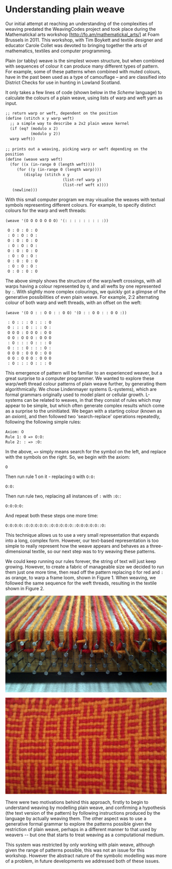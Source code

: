 # Understanding plain weave 

Our initial attempt at reaching an understanding of the complexities
of weaving predated the WeavingCodes project and took place during the
Mathematickal arts workshop [http://fo.am/mathematickal_arts/] at Foam
Brussels in 2011. This workshop, with Tim Boykett and textile designer
and educator Carole Collet was devoted to bringing together the arts
of mathematics, textiles and computer programming.

Plain (or tabby) weave is the simplest woven structure, but when
combined with sequences of colour it can produce many different types
of pattern. For example, some of these patterns when combined with
muted colours, have in the past been used as a type of camouflage –
and are classified into District Checks for use in hunting in Lowland
Scotland.

[//]: # (Ref district checks)

It only takes a few lines of code (shown below in the *Scheme*
language) to calculate the colours of a plain weave, using lists of
warp and weft yarn as input.

    ;; return warp or weft, dependent on the position
    (define (stitch x y warp weft)
      ;; a simple way to describe a 2x2 plain weave kernel
      (if (eq? (modulo x 2)
               (modulo y 2))
      warp weft))

    ;; prints out a weaving, picking warp or weft depending on the position
    (define (weave warp weft)
      (for ((x (in-range 0 (length weft))))
         (for ((y (in-range 0 (length warp))))
            (display (stitch x y 
                             (list-ref warp y)
                             (list-ref weft x))))
       (newline)))

With this small computer program we may visualise the weaves with
textual symbols representing different colours. For example, to
specify distinct colours for the warp and weft threads:

`(weave '(O O O O O O O) '(: : : : : : : : :))`

     O : O : O : O
     : O : O : O :
     O : O : O : O
     : O : O : O :
     O : O : O : O
     : O : O : O :
     O : O : O : O
     : O : O : O :
     O : O : O : O

The above simply shows the structure of the warp/weft crossings, with
all warps having a colour represented by `O`, and all wefts by one
represented by `:`. With slightly more complex colourings, we quickly
got a glimpse of the generative possibilities of even plain weave.
For example, 2:2 alternating colour of both warp and weft threads,
with an offset on the weft:

`(weave '(O O : : O O : : O O) '(O : : O O : : O O :))`

     : O : : : O : : : O
     O : : : O : : : O :
     O O O : O O O : O O
     O O : O O O : O O O
     : O : : : O : : : O
     O : : : O : : : O :
     O O O : O O O : O O
     O O : O O O : O O O
     : O : : : O : : : O

This emergence of pattern will be familiar to an experienced weaver,
but a great surprise to a computer programmer. We wanted to explore
these warp/weft thread colour patterns of plain weave further, by
generating them algorithmically. We chose Lindenmayer systems
(L-systems), which are formal grammars originally used to model plant
or cellular growth. L-systems can be related to weaves, in that they
consist of rules which may appear to be simple, but which often
generate complex results which come as a surprise to the
uninitiated. We began with a starting colour (known as an *axiom*),
and then followed two 'search-replace' operations repeatedly,
following the following simple rules:

    Axiom: O
    Rule 1: O => O:O:
    Rule 2: : => :O:

In the above, `=>` simply means search for the symbol on the left, and
replace with the symbols on the right. So, we begin with the axiom:

    O

Then run rule 1 on it - replacing `O` with `O:O:`

    O:O:

Then run rule two, replacing all instances of `:` with `:O:`:

    O:O:O:O:

And repeat both these steps one more time:

    O:O:O:O::O:O:O:O:O::O:O:O:O:O::O:O:O:O:O::O:

This technique allows us to use a very small representation that
expands into a long, complex form. However, our text-based
representation is too simple to really represent how the weave appears
and behaves as a three-dimensional textile, so our next step was to
try weaving these patterns.

We could keep running our rules forever, the string of text will just
keep growing. However, to create a fabric of manageable size we
decided to run them just one more time, then read off the pattern
replacing `O` for red and `:` as orange, to warp a frame loom, shown
in Figure 1. When weaving, we followed the same sequence for the weft
threads, resulting in the textile shown in Figure 2.

![A warped frame loom, with colour pattern generated from an L-system.](figures/01-warped-frame-loom.jpg)

![Close-up of weave resulting from L-system pattern.](figures/02-lsystem-weave.jpg)

There were two motivations behind this approach, firstly to begin to
understand weaving by modelling plain weave, and confirming a
hypothesis (the text version of the pattern) by following instructions
produced by the language by actually weaving them. The other aspect
was to use a generative formal grammar to explore the patterns
possible given the restriction of plain weave, perhaps in a different
manner to that used by weavers -- but one that starts to treat weaving
as a computational medium.

This system was restricted by only working with plain weave, although
given the range of patterns possible, this was not an issue for this
workshop. However the abstract nature of the symbolic modelling was
more of a problem, in future developments we addressed both of these
issues.
